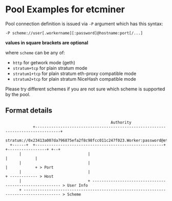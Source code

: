 # Pool Examples for etcminer

Pool connection definition is issued via `-P` argument which has this syntax:

```
-P scheme://user[.workername][:password]@hostname:port[/...]
```
__values in square brackets are optional__

where `scheme` can be any of:

* `http` for getwork mode (geth)
* `stratum+tcp` for plain stratum mode
* `stratum1+tcp` for plain stratum eth-proxy compatible mode
* `stratum2+tcp` for plain stratum NiceHash compatible mode

Please try different schemes if you are not sure which scheme is supported by the pool.

## Format details

```
                                              Authority
            +---------------------------------------------------------------------------------+
  stratum://0x23413a007da796875efa2f8c98fcc011c247f023.Worker:password@etc.certainpool.com:4444
  +------+  +--------------------------------------------------------+ +-----------------+ +--+
      |                             |                                           |            |
      |                             |                                           |            + > Port
      |                             |                                           + ------------ > Host
      |                             + -------------------------------------------------------- > User Info
      + -------------------------------------------------------------------------------------- > Scheme
      
```
